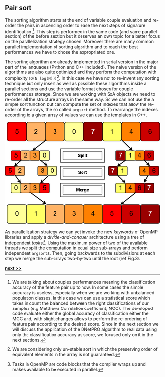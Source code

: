 ## Pair sort

The sorting algorithm starts at the end of variable couple evaluation and re-order the pairs in ascending order to ease the next steps of signature identification [^1].
This step is performed in the same code (and same parallel section) of the before section but it deserves an own topic for a better focus on the parallelization strategy chosen.
Moreover there are many common parallel implementation of sorting algorithm and to reach the best performances we have to chose the appropriated one.

The sorting algorithm are already implemented in serial version in the major part of the languages (Python and C++ included).
The naive version of the algorithms are also quite optimized and they perform the computation with complexity `(O(N log(N)))`[^2].
In this case we have not to re-invent any sorting technique but only insert as well as possible these algorithms inside a parallel sections and use the variable format chosen for couple performances storage.
Since we are working with SoA objects we need to re-order all the structure arrays in the same way.
So we can not use the a simple sort function but can compute the set of indexes that allow the re-order of the arrays, the so called `argsort` method.
To rearrange the indexes according to a given array of values we can use the templates in C++.

<img src="../../../../img/merge_sort.png">

As parallelization strategy we can yet invoke the new *keywords* of OpenMP libraries and apply a *divide-and-conquer* architecture using a tree of independent *tasks*[^3].
Using the maximum power of two of the available threads we split the computation in equal size sub-arrays and perform independent `argsort`s.
Then, going backwards to the subdivisions at each step we merge the sub-arrays two-by-two until the root (ref Fig.3).


[^1]: We are talking about couples performances meaning the classification accuracy of the feature pair up to now.
  In some cases the simple accuracy is useless, especially when we are working with unbalanced population classes.
  In this case we can use a statistical score which takes in count the balanced between the right classifications of our samples (e.g Matthews Correlation coefficient, MCC).
  The developed code evaluate either the global accuracy of classification either the MCC and, with slight changes allows to perform the re-ordering of feature pair according to the desired score.
  Since in the next section we will discuss the application of the DNetPRO algorithm to real data using only the classification accuracy as score, we focused only on it in the next sections.

[^2]: We are considering only un-stable sort in which the preserving order of equivalent elements in the array is not guaranteed.

[^3]: Tasks in OpenMP are code blocks that the compiler wraps up and makes available to be executed in parallel.


[**next >>**](./FeatSel.md)
